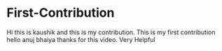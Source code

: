 # First-Contribution
Hi this is kaushik and this is my contribution.
This is my first contribution
hello anuj bhaiya thanks for this video. Very Helpful
